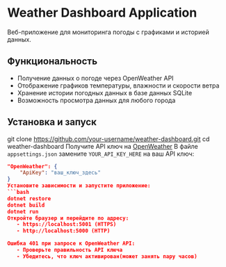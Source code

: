 # Weather Dashboard Application

Веб-приложение для мониторинга погоды с графиками и историей данных.

## Функциональность
- Получение данных о погоде через OpenWeather API
- Отображение графиков температуры, влажности и скорости ветра
- Хранение истории погодных данных в базе данных SQLite
- Возможность просмотра данных для любого города
## Установка и запуск
git clone https://github.com/your-username/weather-dashboard.git
cd weather-dashboard
Получите API ключ на [OpenWeather](https://openweathermap.org/api)
В файле `appsettings.json` замените `YOUR_API_KEY_HERE` на ваш API ключ:
```json
"OpenWeather": {
    "ApiKey": "ваш_ключ_здесь"
}
Установите зависимости и запустите приложение:
```bash
dotnet restore
dotnet build
dotnet run
Откройте браузер и перейдите по адресу:
   - https://localhost:5001 (HTTPS)
   - http://localhost:5000 (HTTP)

Ошибка 401 при запросе к OpenWeather API:
   - Проверьте правильность API ключа
   - Убедитесь, что ключ активирован(может занять пару часов)